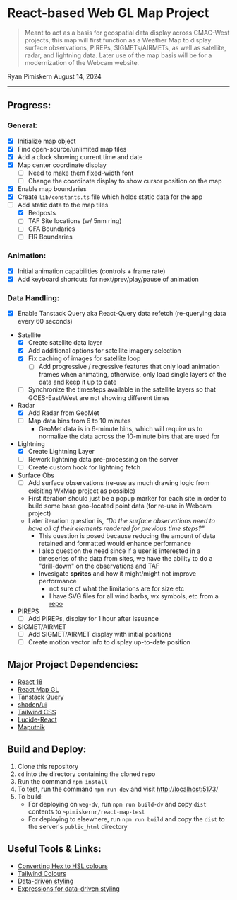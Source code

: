 # React-based Web GL Map Project

> Meant to act as a basis for geospatial data display across CMAC-West projects, this map will first function as a Weather Map to display surface observations, PIREPs, SIGMETs/AIRMETs, as well as satellite, radar, and lightning data. Later use of the map basis will be for a modernization of the Webcam website.

Ryan Pimiskern
August 14, 2024

---

## Progress:

### General:

- [x] Initialize map object
- [x] Find open-source/unlimited map tiles
- [x] Add a clock showing current time and date
- [x] Map center coordinate display
  - [ ] Need to make them fixed-width font
  - [ ] Change the coordinate display to show cursor position on the map
- [x] Enable map boundaries
- [x] Create `lib/constants.ts` file which holds static data for the app
- [ ] Add static data to the map tiles
  - [x] Bedposts
  - [ ] TAF Site locations (w/ 5nm ring)
  - [ ] GFA Boundaries
  - [ ] FIR Boundaries

### Animation:

- [x] Initial animation capabilities (controls + frame rate)
- [x] Add keyboard shortcuts for next/prev/play/pause of animation

### Data Handling:

- [x] Enable Tanstack Query aka React-Query data refetch (re-querying data every 60 seconds)
- Satellite
  - [x] Create satellite data layer
  - [x] Add additional options for satellite imagery selection
  - [x] Fix caching of images for satellite loop
    - [ ] Add progressive / regressive features that only load animation frames when animating, otherwise, only load single layers of the data and keep it up to date
  - [ ] Synchronize the timesteps available in the satellite layers so that GOES-East/West are not showing different times
- Radar
  - [x] Add Radar from GeoMet
  - [ ] Map data bins from 6 to 10 minutes
    - GeoMet data is in 6-minute bins, which will require us to normalize the data across the 10-minute bins that are used for
- Lightning
  - [x] Create Lightning Layer
  - [ ] Rework lightning data pre-processing on the server
  - [ ] Create custom hook for lightning fetch
- Surface Obs
  - [ ] Add surface observations (re-use as much drawing logic from exisiting WxMap project as possible)
  - First iteration should just be a popup marker for each site in order to build some base geo-located point data (for re-use in Webcam project)
  - Later iteration question is, _"Do the surface observations need to have all of their elements rendered for previous time steps?"_
    - This question is posed because reducing the amount of data retained and formatted would enhance performance
    - I also question the need since if a user is interested in a timeseries of the data from sites, we have the ability to do a "drill-down" on the observations and TAF
    - Invesigate **sprites** and how it might/might not improve performance
      - not sure of what the limitations are for size etc
      - I have SVG files for all wind barbs, wx symbols, etc from a [repo](https://www.github.com/plymer/wx-symbols)
- PIREPS
  - [ ] Add PIREPs, display for 1 hour after issuance
- SIGMET/AIRMET
  - [ ] Add SIGMET/AIRMET display with initial positions
  - [ ] Create motion vector info to display up-to-date position

## Major Project Dependencies:

- [React 18](https://react.dev/reference/react)
- [React Map GL](https://visgl.github.io/react-map-gl/)
- [Tanstack Query](https://tanstack.com/query/latest/docs/framework/react/overview)
- [shadcn/ui](https://ui.shadcn.com/)
- [Tailwind CSS](https://tailwindcss.com/)
- [Lucide-React](https://lucide.dev/icons/)
- [Maputnik](https://maplibre.org/maputnik/)

## Build and Deploy:

1. Clone this repository
2. `cd` into the directory containing the cloned repo
3. Run the command `npm install`
4. To test, run the command `npm run dev` and visit [http://localhost:5173/](http://localhost:5173/)
5. To build:
   - For deploying on `weg-dv`, run `npm run build-dv` and copy `dist` contents to `~pimiskernr/react-map-test`
   - For deploying to elsewhere, run `npm run build` and copy the `dist` to the server's `public_html` directory

## Useful Tools & Links:

- [Converting Hex to HSL colours](https://htmlcolors.com/hex-to-hsl)
- [Tailwind Colours](https://tailwindcss.com/docs/customizing-colors)
- [Data-driven styling](https://maplibre.org/maplibre-gl-js/docs/examples/data-driven-lines/)
- [Expressions for data-driven styling](https://maplibre.org/maplibre-style-spec/expressions/)
